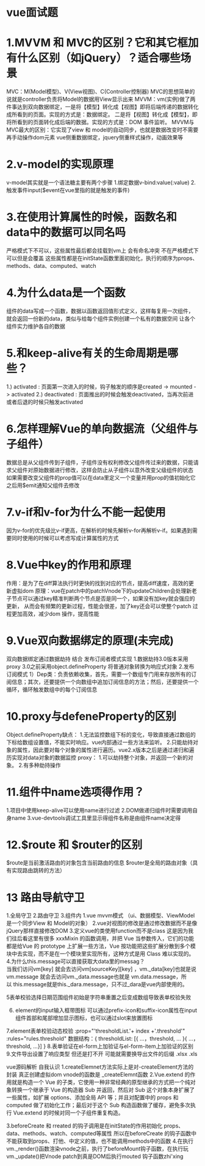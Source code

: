 # vue面试题
# 1.MVVM 和 MVC的区别？它和其它框加有什么区别（如jQuery）？适合哪些场景
  MVC：M(Model模型)、V(View视图)、C(Controller控制器) MVC的思想简单的说就是controller负责将Model的数据用View显示出来
  MVVM：vm(实例)做了两件事达到双向数据绑定，一是将【模型】转化成【视图】即将后端传递的数据转化成所看到的页面。实现的方式是：数据绑定。
  二是将【视图】转化成【模型】，即将所看到的页面转化成后端的数据。实现的方式是：DOM 事件监听。
  MVVM与MVC最大的区别：它实现了view 和 model的自动同步，也就是数据改变时不需要再手动操作dom元素
  vue侧重数据绑定，jquery侧重样式操作，动画效果等

# 2.v-model的实现原理
  v-model其实就是一个语法糖主要有两个步骤 1.绑定数据v-bind:value(:value) 2.触发事件input($event在vue里指的就是触发的事件)

# 3.在使用计算属性的时候，函数名和data中的数据可以同名吗
  严格模式下不可以，这些属性最后都会挂载到vm上 会有命名冲突 不在严格模式下可以但是会覆盖
  这些属性都是在initState函数里面初始化，执行的顺序为props、methods、data、computed、watch

# 4.为什么data是一个函数
  组件的data写成一个函数，数据以函数返回值形式定义，这样每复用一次组件，就会返回一份新的data，类似与给每个组件实例创建一个私有的数据空间
  让各个组件实力维护各自的数据

# 5.和keep-alive有关的生命周期是哪些？
  1.) activated : 页面第一次进入的时候，钩子触发的顺序是created -> mounted -> activated
  2.) deactivated : 页面推出的时候会触发deactivated，当再次前进或者后退的时候只触发activated

# 6.怎样理解Vue的单向数据流（父组件与子组件）
  数据总是从父组件传到子组件，子组件没有权利修改父组件传过来的数据，只能请求父组件对原始数据进行修改，这样会防止从子组件以意外改变父级组件的状态
  如果需要改变父组件的prop值可以在data里定义一个变量并用prop的值初始化它之后用$emit通知父组件去修改

# 7.v-if和v-for为什么不能一起使用
  因为v-for的优先级比v-if更高，在解析的时候先解析v-for再解析v-if。如果遇到需要同时使用的时候可以考虑写成计算属性的方式
# 8.Vue中key的作用和原理
  作用：是为了在diff算法执行时更快的找到对应的节点，提高diff速度，高效的更新虚拟dom
  原理：vue在patch中的patchVnode下的updateChildren会处理新老子节点可以通过key精准判断两个节点是否是同一个，如果没有加key就会强应的更新，
  从而会有频繁的更新过程，性能会很差，加了key还会可以使整个patch 过程更加高效，减少dom 操作，提高性能

# 9.Vue双向数据绑定的原理(未完成)
  双向数据绑定通过数据劫持 结合 发布订阅者模式实现
  1.数据劫持3.0版本采用proxy 3.0之前采用object.defineProperty 将普通对象转换为响应式对象
  2.发布订阅模式
    1）Dep类：负责依赖收集，首先，需要一个数组专门用来存放所有的订阅信息；其次，还要提供一个向数组中追加订阅信息的方法；然后，还要提供一个循环，循环触发数组中的每个订阅信息

# 10.proxy与defeneProperty的区别
Object.defineProperty缺点：
  1.无法监控数组下标的变化，导致直接通过数组的下标给数组设置值，不能实时响应。vue内部通过一些方法来监听。
  2.只能劫持对象的属性，因此要对每个对象的属性进行遍历。vue2.x版本之后是通过递归和遍历实现对data对象的数据监控
proxy：
  1.可以劫持整个对象，并返回一个新的对象。
  2.有多种劫持操作

# 11.组件中name选项得作用？
  1.项目中使用keep-alive可以使用name进行过滤
  2.DOM做递归组件时需要调用自身name
  3.vue-devtools调试工具里显示得组件名称是由组件name决定得

# 12.$route 和 $router的区别
  $route是当前激活路由的对象包含当前路由的信息 $router是全局的路由对象（具有实现路由跳转的方法）

# 13 路由导航守卫
  1.全局守卫
  2.路由守卫
  3.组件内
  1.vue mvvm模式 （ui、数据模型、ViewModel 是一个同步View 和 Model的对象）
2.vue对视图的修改是通过修改数据而不是像jQuery那样直接修改DOM
3.定义vue的类使用function而不是class 这是因为我们往后看这里有很多 xxxMixin 的函数调用，并把 Vue 当参数传入，它们的功能都是给Vue 
的 prototype 上扩展一些方法，Vue 按功能把这些扩展分散到多个模块中去实现，而不是在一个模块里实现所有，这种方式是用 Class 
难以实现的。
4.为什么this.message可以直接获取大data里的messag？    
当我们访问vm[key] 就会去访问vm[sourceKey][key] ，vm._data[key]也就是说vm.message 就会去访问vm._data.message也就是
vm.data.message，所以 this.message就是this._dara.message，只不过_dara是vue内部使用的。

5表单校验选择日期范围组件初始是字符串重置之后变成数组导致表单校验失败

6. element的input输入框带图标  可以通过prefix-icon和suffix-icon属性在input组件首部和尾部增加显示图标，也可以通过slot来放置图标
<el-input>
   <i slot="prefix" class="el-icon-user"></i>
</el-input>
7.element表单校验动态校验 :prop="'thresholdList.'+ index +'.threshold'"   :rules="rules.threshold"
数据结构：{
    thresholdList: [{
	 ...，threshold, ...
	}{
	...，threshold, ...}]
}
8.表单验证在el-form上加验证与el-form-item上加验证的区别
9.文件导出设置了响应类型 但还是打不开 可能就需要换导出文件的后缀 .xlsx .xls

vue源码解析 自我认识
1.createElemnet方法实际上是对-createElement方法的封装 真正创建虚拟dom vnode的函数是 _createElemnt函数
2.Vue.extend 的作用就是构造一个 Vue 的子类，它使用一种非常经典的原型继承的方式把一个纯对象转换一个继承于 Vue 的构造器 Sub
 并返回，然后对 Sub 这个对象本身扩展了一些属性，如扩展 options、添加全局 API 等；并且对配置中的 props 和 computed 
做了初始化工作；最后对于这个 Sub 构造函数做了缓存，避免多次执行 Vue.extend 的时候对同一个子组件重复构造。

3.beforeCreate 和 rreated 的钩子调用是在initState的作用初始化 props、data、methods、watch、computed等属性 所以在beforeCreate
的钩子函数中不能获取到props、打他、中定义的值，也不能调用methods中的函数
4.在执行vm._render()函数渲染vnode之前，执行了beforeMount钩子函数，在执行玩vm._update()把Vnode patch到真是DOM后执行mouted
钩子函数zhi'xing